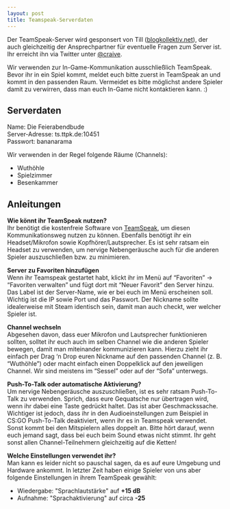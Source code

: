 ```yaml
---
layout: post
title: Teamspeak-Serverdaten
---
```


Der TeamSpeak-Server wird gesponsert von Till ([blogkollektiv.net](http://blogkollektiv.net)), der auch gleichzeitig der Ansprechpartner für eventuelle Fragen zum Server ist. Ihr erreicht ihn via Twitter unter [@craive](https://twitter.com/craive).

Wir verwenden zur In-Game-Kommunikation ausschließlich TeamSpeak. Bevor ihr in ein Spiel kommt, meldet euch bitte zuerst in TeamSpeak an und kommt in den passenden Raum. Vermeidet es bitte möglichst andere Spieler damit zu verwirren, dass man euch In-Game nicht kontaktieren kann. :)

## Serverdaten

Name: Die Feierabendbude  
Server-Adresse: ts.ttpk.de:10451  
Passwort: bananarama  

Wir verwenden in der Regel folgende Räume (Channels):

- Wuthöhle  
- Spielzimmer  
- Besenkammer  

## Anleitungen

**Wie könnt ihr TeamSpeak nutzen?**  
Ihr benötigt die kostenfreie Software von [TeamSpeak](http://www.teamspeak.com), um diesen Kommunikationsweg nutzen zu können. Ebenfalls benötigt ihr ein Headset/Mikrofon sowie Kopfhörer/Lautsprecher. Es ist sehr ratsam ein Headset zu verwenden, um nervige Nebengeräusche auch für die anderen Spieler auszuschließen bzw. zu minimieren.

**Server zu Favoriten hinzufügen**  
Wenn ihr Teamspeak gestartet habt, klickt ihr im Menü auf “Favoriten” → “Favoriten verwalten” und fügt dort mit “Neuer Favorit” den Server hinzu. Das Label ist der Server-Name, wie er bei euch im Menü erscheinen soll. Wichtig ist die IP sowie Port und das Passwort. Der Nickname sollte idealerweise mit Steam identisch sein, damit man auch checkt, wer welcher Spieler ist.

**Channel wechseln**  
Abgesehen davon, dass euer Mikrofon und Lautsprecher funktionieren sollten, solltet ihr euch auch im selben Channel wie die anderen Spieler bewegen, damit man miteinander kommunizieren kann. Hierzu zieht ihr einfach per Drag ‘n Drop euren Nickname auf den passenden Channel (z. B. “Wuthöhle”) oder macht einfach einen Doppelklick auf den jeweiligen Channel. Wir sind meistens im “Sessel” oder auf der “Sofa” unterwegs.

**Push-To-Talk oder automatische Aktivierung?**  
Um nervige Nebengeräusche auszuschließen, ist es sehr ratsam Push-To-Talk zu verwenden. Sprich, dass eure Gequatsche nur übertragen wird, wenn ihr dabei eine Taste gedrückt haltet. Das ist aber Geschmackssache. Wichtiger ist jedoch, dass ihr in den Audioeinstellungen zum Beispiel in CS:GO Push-To-Talk deaktiviert, wenn ihr es in Teamspeak verwendet. Sonst kommt bei den Mitspielern alles doppelt an. Bitte hört darauf, wenn euch jemand sagt, dass bei euch beim Sound etwas nicht stimmt. Ihr geht sonst allen Channel-Teilnehmern gleichzeitig auf die Ketten!

**Welche Einstellungen verwendet ihr?**  
Man kann es leider nicht so pauschal sagen, da es auf eure Umgebung und Hardware ankommt. In letzter Zeit haben einige Spieler von uns aber folgende Einstellungen in ihrem TeamSpeak gewählt:

- Wiedergabe: "Sprachlautstärke" auf **+15 dB**  
- Aufnahme: "Sprachaktivierung" auf circa **-25**  